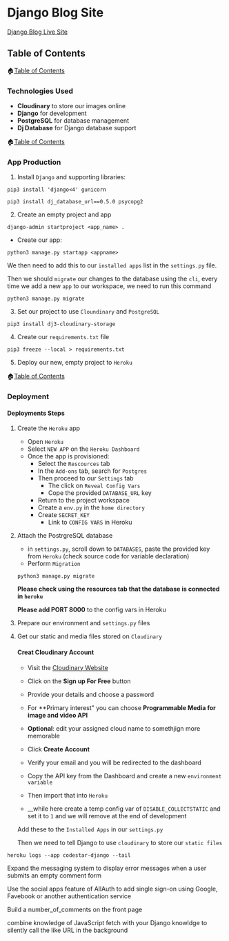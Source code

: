 # Django Blog Site

[Django Blog Live Site](https://codestar-django.herokuapp.com/)

## Table of Contents

🏠[Table of Contents](#table-of-contents)

### Technologies Used

- **Cloudinary** to store our images online
- **Django** for development
- **PostgreSQL** for database management
- **Dj Database** for Django database support

🏠[Table of Contents](#table-of-contents)

### App Production

1. Install `Django` and supporting libraries:

```
pip3 install 'django<4' gunicorn
```
```
pip3 install dj_database_url==0.5.0 psycopg2
```

2. Create an empty project and app
```
django-admin startproject <app_name> .
```

- Create our app:
```
python3 manage.py startapp <appname>
```

We then need to add this to our `installed apps` list in the `settings.py` file.

Then we should `migrate` our changes to the database using the `cli`, every time we add a new `app` to our workspace, we need to run this command 

```
python3 manage.py migrate
```

3. Set our project to use `Cloundinary` and `PostgreSQL`
```
pip3 install dj3-cloudinary-storage
```

4. Create our `requirements.txt` file
```
pip3 freeze --local > requirements.txt
```

5. Deploy our new, empty project to `Heroku`

🏠[Table of Contents](#table-of-contents)

### Deployment

#### Deployments Steps

1. Create the `Heroku` app
    - Open `Heroku`
    - Select `NEW APP` on the `Heroku Dashboard`
    - Once the app is provisioned:
        - Select the `Rescources` tab
        - In the `Add-ons` tab, search for `Postgres`
        - Then proceed to our `Settings` tab
            - The click on `Reveal Config Vars`
            - Cope the provided `DATABASE_URL` key
        - Return to the project workspace
        - Create a `env.py` in the `home directory`
        - Create `SECRET_KEY` 
            - Link to `CONFIG VARS` in Heroku

2. Attach the PostrgreSQL database
    - in `settings.py`, scroll down to `DATABASES`, paste the provided key from `Heroku` (check source code for variable declaration)
    - Perform `Migration`
    ```
    python3 manage.py migrate
    ```
    **Please check using the resources tab that the database is connected in `heroku`**

    __Please add PORT 8000__ to the config vars in Heroku

3. Prepare our environment and `settings.py` files
4. Get our static and media files stored on `Cloudinary`

    #### Creat Cloudinary Account
    - Visit the [Cloudinary Website](https://cloudinary.com/)
    - Click on the **Sign up For Free** button
    - Provide your details and choose a password
    - For **Primary interest" you can choose **Programmable Media for image and video API**
    - __Optional__: edit your assigned cloud name to somethjign more memorable
    - Click **Create Account**
    - Verify your email and you will be redirected to the dashboard

    - Copy the API key from the Dashboard and create a new `environment variable`
    - Then import that into `Heroku`
    - __while here create a temp config var of `DISABLE_COLLECTSTATIC` and set it to `1` and we will remove at the end of development

    Add these to the `Installed Apps` in our `settings.py`

    Then we need to tell Django to use `cloudinary` to store our `static files`

```
heroku logs --app codestar-django --tail
```

Expand the messaging system to display error messages when a user submits an empty comment form

Use the social apps feature of AllAuth to add single sign-on using Google, Favebook or another authentication service

Build a number_of_comments on the front page

combine knowledge of JavaScript fetch with your Django knowldge to silently call the like URL in the background